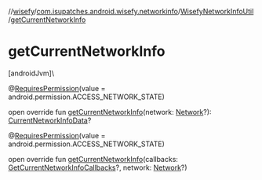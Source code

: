 //[wisefy](../../../index.md)/[com.isupatches.android.wisefy.networkinfo](../index.md)/[WisefyNetworkInfoUtil](index.md)/[getCurrentNetworkInfo](get-current-network-info.md)

# getCurrentNetworkInfo

[androidJvm]\

@[RequiresPermission](https://developer.android.com/reference/kotlin/androidx/annotation/RequiresPermission.html)(value = android.permission.ACCESS_NETWORK_STATE)

open override fun [getCurrentNetworkInfo](get-current-network-info.md)(network: [Network](https://developer.android.com/reference/kotlin/android/net/Network.html)?): [CurrentNetworkInfoData](../../com.isupatches.android.wisefy.networkinfo.entities/-current-network-info-data/index.md)?

@[RequiresPermission](https://developer.android.com/reference/kotlin/androidx/annotation/RequiresPermission.html)(value = android.permission.ACCESS_NETWORK_STATE)

open override fun [getCurrentNetworkInfo](get-current-network-info.md)(callbacks: [GetCurrentNetworkInfoCallbacks](../../com.isupatches.android.wisefy.callbacks/-get-current-network-info-callbacks/index.md)?, network: [Network](https://developer.android.com/reference/kotlin/android/net/Network.html)?)
